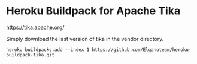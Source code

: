 # Heroku Buildpack for Apache Tika

https://tika.apache.org/

Simply download the last version of tika in the vendor directory.


```
heroku buildpacks:add --index 1 https://github.com/Elqanoteam/heroku-buildpack-tika.git
```
